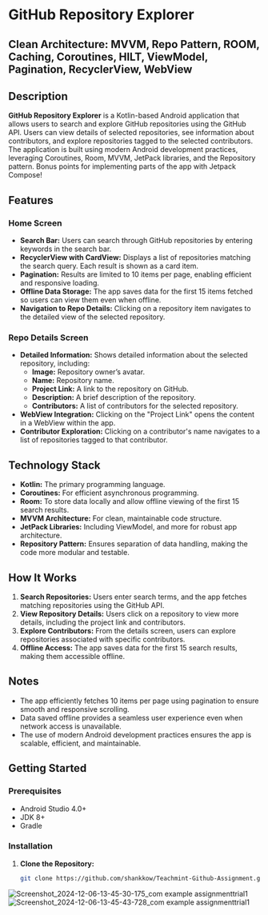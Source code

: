 # GitHub Repository Explorer

## Clean Architecture: MVVM, Repo Pattern, ROOM, Caching, Coroutines, HILT, ViewModel, Pagination,  RecyclerView, WebView

## Description

**GitHub Repository Explorer** is a Kotlin-based Android application that allows users to search and explore GitHub repositories using the GitHub API. Users can view details of selected repositories, see information about contributors, and explore repositories tagged to the selected contributors. The application is built using modern Android development practices, leveraging Coroutines, Room, MVVM, JetPack libraries, and the Repository pattern. Bonus points for implementing parts of the app with Jetpack Compose!

## Features

### Home Screen

- **Search Bar:** Users can search through GitHub repositories by entering keywords in the search bar.
- **RecyclerView with CardView:** Displays a list of repositories matching the search query. Each result is shown as a card item.
- **Pagination:** Results are limited to 10 items per page, enabling efficient and responsive loading.
- **Offline Data Storage:** The app saves data for the first 15 items fetched so users can view them even when offline.
- **Navigation to Repo Details:** Clicking on a repository item navigates to the detailed view of the selected repository.

### Repo Details Screen

- **Detailed Information:** Shows detailed information about the selected repository, including:
  - **Image:** Repository owner’s avatar.
  - **Name:** Repository name.
  - **Project Link:** A link to the repository on GitHub.
  - **Description:** A brief description of the repository.
  - **Contributors:** A list of contributors for the selected repository.
- **WebView Integration:** Clicking on the "Project Link" opens the content in a WebView within the app.
- **Contributor Exploration:** Clicking on a contributor's name navigates to a list of repositories tagged to that contributor.

## Technology Stack

- **Kotlin:** The primary programming language.
- **Coroutines:** For efficient asynchronous programming.
- **Room:** To store data locally and allow offline viewing of the first 15 search results.
- **MVVM Architecture:** For clean, maintainable code structure.
- **JetPack Libraries:** Including ViewModel, and more for robust app architecture.
- **Repository Pattern:** Ensures separation of data handling, making the code more modular and testable.

## How It Works

1. **Search Repositories:** Users enter search terms, and the app fetches matching repositories using the GitHub API.
2. **View Repository Details:** Users click on a repository to view more details, including the project link and contributors.
3. **Explore Contributors:** From the details screen, users can explore repositories associated with specific contributors.
4. **Offline Access:** The app saves data for the first 15 search results, making them accessible offline.

## Notes

- The app efficiently fetches 10 items per page using pagination to ensure smooth and responsive scrolling.
- Data saved offline provides a seamless user experience even when network access is unavailable.
- The use of modern Android development practices ensures the app is scalable, efficient, and maintainable.

## Getting Started

### Prerequisites

- Android Studio 4.0+
- JDK 8+
- Gradle

### Installation

1. **Clone the Repository:**
   ```bash
   git clone https://github.com/shankkow/Teachmint-Github-Assignment.git

![Screenshot_2024-12-06-13-45-30-175_com example assignmenttrial1](https://github.com/user-attachments/assets/b7b63aba-a4b6-4bc1-a400-f01664897c29)
![Screenshot_2024-12-06-13-45-43-728_com example assignmenttrial1](https://github.com/user-attachments/assets/d74c7bc5-87d8-4756-b18a-e91464ae8b7a)

   
